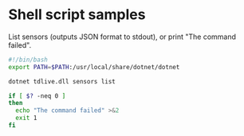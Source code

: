 # Shell script samples

List sensors (outputs JSON format to stdout), or print "The command failed".

```bash
#!/bin/bash
export PATH=$PATH:/usr/local/share/dotnet/dotnet

dotnet tdlive.dll sensors list

if [ $? -neq 0 ]
then
  echo "The command failed" >&2
  exit 1
fi
```